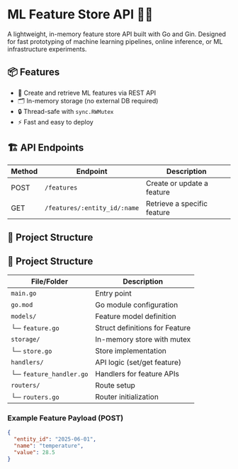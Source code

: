 # ML Feature Store API 🧠🚀

A lightweight, in-memory feature store API built with Go and Gin. Designed for fast prototyping of machine learning pipelines, online inference, or ML infrastructure experiments.

## 📦 Features

- 🧠 Create and retrieve ML features via REST API
- 🗂 In-memory storage (no external DB required)
- 🔒 Thread-safe with `sync.RWMutex`
- ⚡ Fast and easy to deploy

## 🏗️ API Endpoints

| Method | Endpoint                            | Description                      |
|--------|-------------------------------------|----------------------------------|
| POST   | `/features`                         | Create or update a feature       |
| GET    | `/features/:entity_id/:name`        | Retrieve a specific feature      |

## 📁 Project Structure
## 📁 Project Structure

| File/Folder     | Description                     |
|-----------------|---------------------------------|
| `main.go`       | Entry point                    |
| `go.mod`        | Go module configuration       |
| `models/`       | Feature model definition       |
| └─ `feature.go` | Struct definitions for Feature |
| `storage/`      | In-memory store with mutex     |
| └─ `store.go`   | Store implementation           |
| `handlers/`     | API logic (set/get feature)    |
| └─ `feature_handler.go` | Handlers for feature APIs |
| `routers/`      | Route setup                   |
| └─ `routers.go` | Router initialization          |


### Example Feature Payload (POST)

```json
{
  "entity_id": "2025-06-01",
  "name": "temperature",
  "value": 28.5
}



